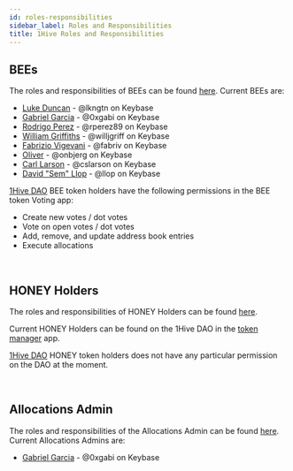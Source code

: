 ```yaml
---
id: roles-responsibilities
sidebar_label: Roles and Responsibilities
title: 1Hive Roles and Responsibilities
---
```


## BEEs

The roles and responsibilities of BEEs can be found [here](https://1hive.org/contribute/membership#membership-guidelines). Current BEEs are:
- [Luke Duncan](https://github.com/lkngtn) - @lkngtn on Keybase
- [Gabriel Garcia](https://github.com/0xGabi) - @0xgabi on Keybase
- [Rodrigo Perez](https://github.com/rperez89) - @rperez89 on Keybase
- [William Griffiths](https://github.com/willjgriff) - @willjgriff on Keybase
- [Fabrizio Vigevani](https://github.com/fabriziovigevani) - @fabriv on Keybase
- [Oliver](https://github.com/onbjerg) - @onbjerg on Keybase
- [Carl Larson](https://github.com/cslarson) - @cslarson on Keybase
- [David "Sem" Llop](https://github.com/sembrestels) - @llop on Keybase

[1Hive DAO](https://mainnet.aragon.org/#/beehive/0xc893a50f947bdacb4ed66c895cdf545dedb93a9f/) BEE token holders have the following permissions in the BEE token Voting app:
- Create new votes / dot votes
- Vote on open votes / dot votes
- Add, remove, and update address book entries
- Execute allocations

<br>

## HONEY Holders

The roles and responsibilities of HONEY Holders can be found [here](https://1hive.org/contribute/membership#why-honey).

Current HONEY Holders can be found on the 1Hive DAO in the [token manager](https://rinkeby.aragon.org/#/0xe520428C232F6Da6f694b121181f907931fD2211/0xda552be756aeb99df8d7ded3d853e1d57efa2442) app.

[1Hive DAO](https://mainnet.aragon.org/#/beehive/0x40740b2b63d835119acc417309c59bde9e5c43e3/) HONEY token holders does not have any particular permission on the DAO at the moment.

<br>

## Allocations Admin

The roles and responsibilities of the Allocations Admin can be found [here](https://1hive.org/docs/contribute/allocations-payroll.html). Current Allocations Admins are:
- [Gabriel Garcia](https://github.com/0xGabi) - @0xgabi on Keybase

<br>
